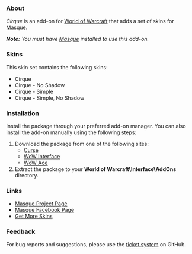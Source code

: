 ### About ###

_Cirque_ is an add-on for [World of Warcraft](https://worldofwarcraft.com) that adds a set of skins for [Masque][].

_**Note:** You *must* have [Masque][] installed to use this add-on._

### Skins ###

This skin set contains the following skins:

- Cirque
- Cirque - No Shadow
- Cirque - Simple
- Cirque - Simple, No Shadow

### Installation ###

Install the package through your preferred add-on manager. You can also install the add-on manually using the following steps:

1. Download the package from one of the following sites:
    - [Curse](https://mods.curse.com/addons/wow/masque-cirque)
    - [WoW Interface](http://www.wowinterface.com)
    - [WoW Ace](https://www.wowace.com/projects/masque-cirque)
2. Extract the package to your **World of Warcraft\Interface\AddOns** directory.

### Links ###

- [Masque Project Page][Masque]
- [Masque Facebook Page](https://www.facebook.com/masqueui)
- [Get More Skins](https://github.com/stormfx/masque/wiki/skins "Masque Skin List")

### Feedback ###

For bug reports and suggestions, please use the [ticket system](https://github.com/stormfx/masque_cirque/issues) on GitHub.

[Masque]: https://www.wowace.com/projects/masque (Masque Project Page)

